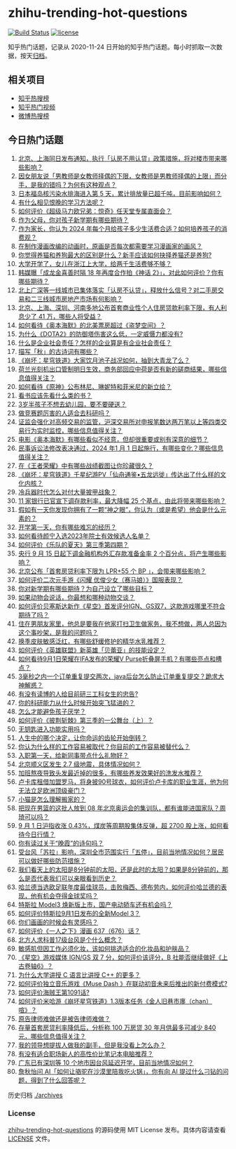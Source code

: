 # zhihu-trending-hot-questions

[![Build Status](https://github.com/justjavac/zhihu-trending-hot-questions/workflows/ci/badge.svg?branch=master)](https://github.com/justjavac/zhihu-trending-hot-questions/actions)
[![license](https://img.shields.io/github/license/justjavac/zhihu-trending-hot-questions)](https://github.com/justjavac/zhihu-trending-hot-questions/blob/master/LICENSE)

知乎热门话题，记录从 2020-11-24
日开始的知乎热门话题。每小时抓取一次数据，按天[归档](./archives)。

## 相关项目

- [知乎热搜榜](https://github.com/justjavac/zhihu-trending-top-search)
- [知乎热门视频](https://github.com/justjavac/zhihu-trending-hot-video)
- [微博热搜榜](https://github.com/justjavac/weibo-trending-hot-search)

## 今日热门话题

<!-- BEGIN -->
<!-- 最后更新时间 Sat Sep 02 2023 07:14:07 GMT+0800 (China Standard Time) -->

1. [北京、上海同日发布通知，执行「认房不用认贷」政策措施，将对楼市带来哪些影响？](https://www.zhihu.com/question/620177012)
1. [因女朋友说「男教师是女教师择偶的下限，女教师是男教师择偶的上限」而分手，是我的错吗？为何有这种观点？](https://www.zhihu.com/question/619195315)
1. [日本福岛核污染水排海进入第 5 天，累计排放量已超千吨，目前影响如何？](https://www.zhihu.com/question/619552802)
1. [有什么相见恨晚的学习方法呢？](https://www.zhihu.com/question/268565678)
1. [如何评价《超级马力欧兄弟：惊奇》任天堂专属直面会？](https://www.zhihu.com/question/620065156)
1. [作为父母，你对孩子新学期有哪些期待？](https://www.zhihu.com/question/619507713)
1. [作为家长，你认为 2024 年每个月给孩子多少生活费合适？如何培养孩子的消费观？](https://www.zhihu.com/question/620019656)
1. [在制作漫画改编的动画时，原画是否每次都需要学习漫画家的画风？](https://www.zhihu.com/question/23168506)
1. [你觉得养猫和养狗最大的区别是什么？新手应该如何抉择养猫还是养狗?](https://www.zhihu.com/question/613648764)
1. [大学开学了，女儿在浙江上大学，给两千生活费够不够？](https://www.zhihu.com/question/619959093)
1. [韩媒曝「成龙金喜善时隔 18 年再度合作拍《神话 2》」，对此如何评价？你有哪些期待？](https://www.zhihu.com/question/619988995)
1. [北上广深等一线城市已集体落实「认房不认贷」，释放什么信号？对二手房交易和二三线城市房地产市场有何影响？](https://www.zhihu.com/question/620181211)
1. [北京、上海、深圳、河南多地公布首套商业性个人住房贷款利率下限，有人利息少了 41 万，哪些人将受益？](https://www.zhihu.com/question/620154745)
1. [如何看待《奥本海默》的北美票房超过《盗梦空间》？](https://www.zhihu.com/question/619375441)
1. [为什么《DOTA2》的防御塔伤害这么低，一定威慑力都没有?](https://www.zhihu.com/question/620015338)
1. [什么是企业社会责任？怎样的企业算是有企业社会责任？](https://www.zhihu.com/question/19957607)
1. [描写「秋」的古诗词有哪些？](https://www.zhihu.com/question/620130346)
1. [《崩坏：星穹铁道》大家饮月池子战况如何，抽到大青龙了么？](https://www.zhihu.com/question/619818188)
1. [荷兰光刻机出口管制明日生效，商务部回应中荷是否有新的磋商结果，哪些信息值得关注？](https://www.zhihu.com/question/620003791)
1. [如何看待《原神》公布林尼、琳妮特和菲米尼的新立绘？](https://www.zhihu.com/question/620185268)
1. [看书应该先看什么类的书？](https://www.zhihu.com/question/611169301)
1. [3岁半孩子不想去幼儿园，要不要硬送？](https://www.zhihu.com/question/618731043)
1. [做竞赛题厉害的人适合去科研吗？](https://www.zhihu.com/question/615484050)
1. [证监会强化对高频交易的监管，沪深交易所对申报笔数达两万笔以上等四类交易行为实时监控，哪些信息值得关注？](https://www.zhihu.com/question/620177686)
1. [电影《奥本海默》有哪些看似不经意，但却很重要或别有深意的细节？](https://www.zhihu.com/question/619675583)
1. [民事诉讼法修改表决通过，2024 年1 月 1 日起施行，有哪些变化？哪些信息值得关注？](https://www.zhihu.com/question/620121224)
1. [在《王者荣耀》中有哪些战绩截图让你珍藏很久？](https://www.zhihu.com/question/619836046)
1. [《崩坏：星穹铁道》千星纪游PV「仙舟通鉴•五龙远徙」传达出了什么样的文化内核？](https://www.zhihu.com/question/619376493)
1. [冷兵器时代怎么对付大量披甲战象？](https://www.zhihu.com/question/450137451)
1. [11 家银行已官宣下调存款利率，最大降幅 25 个基点，由此将带来哪些影响？](https://www.zhihu.com/question/620108674)
1. [假如有一天你发现你拥有了一颗“神之眼”，你认为（或是希望）他会是什么元素的？](https://www.zhihu.com/question/620010755)
1. [开学第一天，你有哪些难忘的经历？](https://www.zhihu.com/question/619680519)
1. [如何看待颜宁入选2023年院士有效候选人名单？](https://www.zhihu.com/question/619969641)
1. [如何评价《乐队的夏天》第三季第四期？](https://www.zhihu.com/question/620115170)
1. [央行 9 月 15 日起下调金融机构外汇存款准备金率 2 个百分点，将产生哪些影响？](https://www.zhihu.com/question/620117328)
1. [北京公布「首套房贷利率下限为 LPR+55 个 BP 」，会带来哪些影响？](https://www.zhihu.com/question/620142169)
1. [如何评价二次元手游《闪耀 优俊少女（赛马娘）》国服表现？](https://www.zhihu.com/question/619773301)
1. [你对新学期有哪些期待？为自己设立了哪些目标？](https://www.zhihu.com/question/619681000)
1. [如果动物会说话，你最想和哪种动物交谈？](https://www.zhihu.com/question/614794825)
1. [如何评价贝塞斯达新作《星空》首发评分IGN、GS双7，这款游戏哪里不符合期待了吗？](https://www.zhihu.com/question/620087133)
1. [住在男朋友家里，他总是要我在他家打扫卫生做家务，我不想做，两人总因为这个事吵架，是我的问题吗？](https://www.zhihu.com/question/619329286)
1. [换季皮肤敏感泛红，有哪些舒缓修护的精华水乳推荐？](https://www.zhihu.com/question/616665211)
1. [如何评价《英雄联盟》新英雄「贝蕾亚」的技能设定？](https://www.zhihu.com/question/619988927)
1. [如何看待9月1日荣耀在IFA发布的荣耀V Purse折叠屏手机？有哪些亮点和槽点？](https://www.zhihu.com/question/620171885)
1. [3毫秒之内一个订单重复提交两次，java后台怎么防止订单重复提交？跪求大神解惑？](https://www.zhihu.com/question/394163745)
1. [有没有读博的人给目前研三工科女生的忠告?](https://www.zhihu.com/question/619810865)
1. [你的科研能力从什么时候开始突飞猛进的？](https://www.zhihu.com/question/524855881)
1. [怎么才能避免孩子厌学？](https://www.zhihu.com/question/619468724)
1. [如何评价《披荆斩棘》第三季的一公舞台（上）？](https://www.zhihu.com/question/620115393)
1. [无钥匙进入功能实用吗？](https://www.zhihu.com/question/617714157)
1. [人生中的哪个决定，让你命运的齿轮开始倒转？](https://www.zhihu.com/question/620148348)
1. [你认为什么样的工作容易被取代？你目前的工作容易被替代么？](https://www.zhihu.com/question/619160841)
1. [入职第一天，给新同事带点什么礼物好？](https://www.zhihu.com/question/619704045)
1. [北京顺义区发生 2.7 级地震，具体情况如何？](https://www.zhihu.com/question/620160887)
1. [加班熬夜导致头发最近掉的很多，有哪些养发效果好的洗发水推荐？](https://www.zhihu.com/question/616665188)
1. [卢卡库租借加盟罗马，将身披90号球衣，如何评价卢卡库的职业生涯，他为何无法立足欧洲顶级豪门？](https://www.zhihu.com/question/620018503)
1. [小猫是怎么理解搬家的？](https://www.zhihu.com/question/619958326)
1. [把现在男篮的这批人放到 08 年北京奥运会的集训队，都有谁能进国家队？周琦可以吗？](https://www.zhihu.com/question/619772383)
1. [9 月 1 日沪指收涨 0.43%，煤炭等周期股集体反弹，超 2700 股上涨，如何看待今日行情？](https://www.zhihu.com/question/620121606)
1. [你有读过关于“晚霞”的诗句吗？](https://www.zhihu.com/question/620000305)
1. [受台风「苏拉」影响，深圳全市范围实行「五停」，目前当地情况如何？居民可以做好哪些防范措施？](https://www.zhihu.com/question/620132489)
1. [我们看天上的太阳是8分钟前的太阳，还是此时的太阳？如果是8分钟前的，那么是否代表我们可以亲眼看到历史？](https://www.zhihu.com/question/614860173)
1. [哈兰德当选欧足联年度最佳球员，击败梅西、德布劳内，如何评价哈兰德的表现，他有机会夺得金球奖吗？](https://www.zhihu.com/question/620087694)
1. [特斯拉 Model3 焕新版上市，国产电动轿车还有机会吗？](https://www.zhihu.com/question/620136535)
1. [如何评价特斯拉9月1日发布的全新Model 3？](https://www.zhihu.com/question/620112693)
1. [你们画画的时候会有灵感吗？](https://www.zhihu.com/question/614438171)
1. [如何评价《一人之下》漫画 637（676）话？](https://www.zhihu.com/question/620082024)
1. [北方人求科普17级台风是个什么概念？](https://www.zhihu.com/question/32098024)
1. [敏感肌但因工作必须化妆，该如何挑选适合的化妆品和护肤品？](https://www.zhihu.com/question/616365136)
1. [《星空》游戏媒体 IGN/GS 双 7 分，如何评价该评分，B 社能否继续做好《上古卷轴6》？](https://www.zhihu.com/question/620086485)
1. [为什么大学讲授 C 语言比讲授 C++ 的更多？](https://www.zhihu.com/question/351653252)
1. [如何评价独立音乐游戏《Muse Dash 》在联动初音未来后推出的新付费模式?](https://www.zhihu.com/question/620054580)
1. [如何评价海贼王第1091话?](https://www.zhihu.com/question/620020126)
1. [如何评价米哈游《崩坏星穹铁道》1.3版本任务《金人旧巷市廛（chan）喧》？](https://www.zhihu.com/question/620026175)
1. [原告律师难做还是被告律师难做？](https://www.zhihu.com/question/615223382)
1. [存量首套房贷利率降低后，分析称 100 万房贷 30 年月供最多可减少 840 元，哪些信息值得关注？](https://www.zhihu.com/question/620059767)
1. [我的领导想提拔人做我的副手，但是我没看上怎么办？](https://www.zhihu.com/question/619864364)
1. [有没有适合职场新人的高性价比笔记本电脑推荐？](https://www.zhihu.com/question/617348520)
1. [广东已有深圳等 10 个地市因台风延迟开学，目前当地情况如何？](https://www.zhihu.com/question/620004320)
1. [詹秋怡问 AI「如何让骆驼在沙漠里陪我吃火锅」，你有向 AI 提过什么刁钻的问题，得到了什么回答呢？](https://www.zhihu.com/question/619145432)

<!-- END -->

历史归档 [./archives](./archives)

### License

[zhihu-trending-hot-questions](https://github.com/justjavac/zhihu-trending-hot-questions)
的源码使用 MIT License 发布。具体内容请查看 [LICENSE](./LICENSE) 文件。
